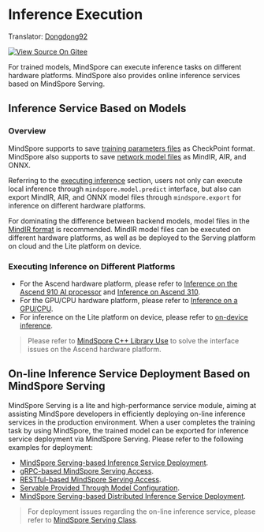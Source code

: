 # Inference Execution

Translator: [Dongdong92](https://gitee.com/zy179280)

[![View Source On Gitee](https://mindspore-website.obs.cn-north-4.myhuaweicloud.com/website-images/r1.7/resource/_static/logo_source_en.png)](https://gitee.com/mindspore/docs/blob/r1.7/docs/mindspore/source_en/migration_guide/inference.md)

For trained models, MindSpore can execute inference tasks on different hardware platforms. MindSpore also provides online inference services based on MindSpore Serving.

## Inference Service Based on Models

### Overview

MindSpore supports to save [training parameters files](https://www.mindspore.cn/tutorials/experts/en/r1.7/infer/inference.html#model-files) as CheckPoint format. MindSpore also supports to save [network model files](https://www.mindspore.cn/tutorials/experts/en/r1.7/infer/inference.html#model-files) as MindIR, AIR, and ONNX.

Referring to the [executing inference](https://www.mindspore.cn/tutorials/experts/en/r1.7/infer/inference.html#inference-execution) section, users not only can execute local inference through `mindspore.model.predict` interface, but also can export MindIR, AIR, and ONNX model files through `mindspore.export` for inference on different hardware platforms.

For dominating the difference between backend models, model files in the [MindIR format](https://www.mindspore.cn/tutorials/experts/en/r1.7/infer/inference.html#inference-execution) is recommended. MindIR model files can be executed on different hardware platforms, as well as be deployed to the Serving platform on cloud and the Lite platform on device.

### Executing Inference on Different Platforms

- For the Ascend hardware platform, please refer to [Inference on the Ascend 910 AI processor](https://www.mindspore.cn/tutorials/experts/en/r1.7/infer/ascend_910_mindir.html) and [Inference on Ascend 310](https://www.mindspore.cn/tutorials/experts/en/r1.7/infer/ascend_310_mindir.html).
- For the GPU/CPU hardware platform, please refer to [Inference on a GPU/CPU](https://www.mindspore.cn/tutorials/experts/en/r1.7/infer/cpu_gpu_mindir.html).
- For inference on the Lite platform on device, please refer to [on-device inference](https://www.mindspore.cn/lite/docs/en/r1.7/index.html).

> Please refer to [MindSpore C++ Library Use](https://www.mindspore.cn/docs/en/r1.7/faq/inference.html) to solve the interface issues on the Ascend hardware platform.

## On-line Inference Service Deployment Based on MindSpore Serving

MindSpore Serving is a lite and high-performance service module, aiming at assisting MindSpore developers in efficiently deploying on-line inference services in the production environment. When a user completes the training task by using MindSpore, the trained model can be exported for inference service deployment via MindSpore Serving. Please refer to the following examples for deployment:

- [MindSpore Serving-based Inference Service Deployment](https://www.mindspore.cn/serving/docs/en/r1.7/serving_example.html).
- [gRPC-based MindSpore Serving Access](https://www.mindspore.cn/serving/docs/en/r1.7/serving_grpc.html).
- [RESTful-based MindSpore Serving Access](https://www.mindspore.cn/serving/docs/en/r1.7/serving_restful.html).
- [Servable Provided Through Model Configuration](https://www.mindspore.cn/serving/docs/en/r1.7/serving_model.html).
- [MindSpore Serving-based Distributed Inference Service Deployment](https://www.mindspore.cn/serving/docs/en/r1.7/serving_distributed_example.html).

> For deployment issues regarding the on-line inference service, please refer to [MindSpore Serving Class](https://www.mindspore.cn/serving/docs/en/r1.7/faq.html).
